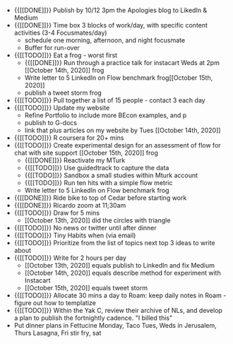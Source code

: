 - {{[[DONE]]}} Publish by 10/12 3pm the Apologies blog to LikedIn & Medium
- {{[[DONE]]}} Time box 3 blocks of work/day, with specific content activities (3-4 Focusmates/day)
    - schedule one morning, afternoon, and night focusmate
    - Buffer for run-over
- {{[[TODO]]}} Eat a frog - worst first 
    - {{[[DONE]]}} Run through a practice talk for instacart Weds at 2pm [[October 14th, 2020]] frog
    - Write letter to 5 LinkedIn on Flow benchmark  frog[[October 15th, 2020]]
    - publish a tweet storm frog
- {{[[TODO]]}} Pull together a list of 15 people - contact 3 each day
- {{[[TODO]]}} Update my website 
    - Refine Portfolio to include more BEcon examples, and p
    - publish to G-docs 
    - link that plus articles on my website by Tues [[October 14th, 2020]]
- {{[[TODO]]}} R coursera for 20+ mins
- {{[[TODO]]}} Create experimental design for an assessment of flow for chat with site support [[October 15th, 2020]] frog
    - {{[[DONE]]}} Reactivate my MTurk
    - {{[[TODO]]}} Use guidedtrack to capture the data
    - {{[[TODO]]}} Sandbox a small studies within Mturk account
    - {{[[TODO]]}} Run ten hits with a simple flow metric
    - Write letter to 5 LinkedIn on Flow benchmark  frog
- {{[[DONE]]}} Ride bike to top of Cedar before starting work
- {{[[DONE]]}} Ricardo zoom at 11;30am
- {{[[TODO]]}} Draw for 5 mins 
    - [[October 13th, 2020]] did the circles with triangle
- {{[[TODO]]}} No news or twitter until after dinner
- {{[[TODO]]}} Tiny Habits when (via email) 
- {{[[TODO]]}} Prioritize from the list of topics next top 3 ideas to write about
- {{[[TODO]]}} Write for 2 hours per day
    - [[October 13th, 2020]] equals publish to LinkedIn and fix Medium
    - [[October 14th, 2020]] equals describe method for experiment with Instacart
    - [[October 15th, 2020]] equals tweet storm
- {{[[TODO]]}} Allocate 30 mins a day to Roam: keep daily notes in Roam - figure out how to templatize
- {{[[TODO]]}} Within the Yak C, review their archive of NLs, and develop a plan to publish the fortnightly cadence. "I billed this"
- Put dinner plans in Fettucine Monday, Taco Tues,  Weds in Jerusalem, Thurs Lasagna, Fri stir fry, sat 
